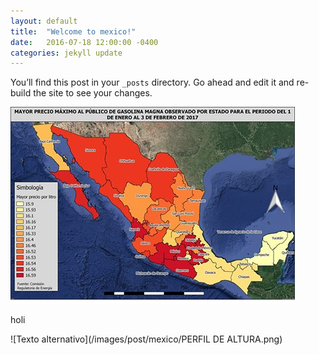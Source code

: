 ```yaml
---
layout: default
title:  "Welcome to mexico!"
date:   2016-07-18 12:00:00 -0400
categories: jekyll update
---
```

You’ll find this post in your `_posts` directory. Go ahead and edit it and re-build the site to see your changes.


![Texto alternativo](/images/post/mexico/15747594_1805912519667896_4968794703534642650_n.jpg)

holi

![Texto alternativo](/images/post/mexico/PERFIL DE ALTURA.png)
